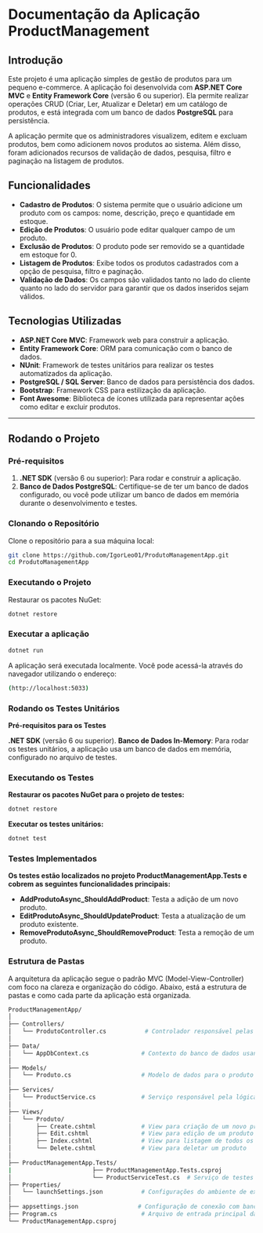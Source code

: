 # Documentação da Aplicação ProductManagement

## Introdução

Este projeto é uma aplicação simples de gestão de produtos para um pequeno e-commerce. A aplicação foi desenvolvida com **ASP.NET Core MVC** e **Entity Framework Core** (versão 6 ou superior). Ela permite realizar operações CRUD (Criar, Ler, Atualizar e Deletar) em um catálogo de produtos, e está integrada com um banco de dados **PostgreSQL** para persistência.

A aplicação permite que os administradores visualizem, editem e excluam produtos, bem como adicionem novos produtos ao sistema. Além disso, foram adicionados recursos de validação de dados, pesquisa, filtro e paginação na listagem de produtos.

## Funcionalidades

- **Cadastro de Produtos**: O sistema permite que o usuário adicione um produto com os campos: nome, descrição, preço e quantidade em estoque.
- **Edição de Produtos**: O usuário pode editar qualquer campo de um produto.
- **Exclusão de Produtos**: O produto pode ser removido se a quantidade em estoque for 0.
- **Listagem de Produtos**: Exibe todos os produtos cadastrados com a opção de pesquisa, filtro e paginação.
- **Validação de Dados**: Os campos são validados tanto no lado do cliente quanto no lado do servidor para garantir que os dados inseridos sejam válidos.

## Tecnologias Utilizadas

- **ASP.NET Core MVC**: Framework web para construir a aplicação.
- **Entity Framework Core**: ORM para comunicação com o banco de dados.
- **NUnit**: Framework de testes unitários para realizar os testes automatizados da aplicação.
- **PostgreSQL / SQL Server**: Banco de dados para persistência dos dados.
- **Bootstrap**: Framework CSS para estilização da aplicação.
- **Font Awesome**: Biblioteca de ícones utilizada para representar ações como editar e excluir produtos.

---

## Rodando o Projeto

### Pré-requisitos

1. **.NET SDK** (versão 6 ou superior): Para rodar e construir a aplicação.
2. **Banco de Dados PostgreSQL**: Certifique-se de ter um banco de dados configurado, ou você pode utilizar um banco de dados em memória durante o desenvolvimento e testes.

### Clonando o Repositório

Clone o repositório para a sua máquina local:

```bash
git clone https://github.com/IgorLeo01/ProdutoManagementApp.git
cd ProdutoManagementApp
```

### Executando o Projeto

Restaurar os pacotes NuGet:

```bash
dotnet restore
```

### Executar a aplicação

```bash
dotnet run
```

A aplicação será executada localmente. Você pode acessá-la através do navegador utilizando o endereço:

```bash
(http://localhost:5033)
```

### Rodando os Testes Unitários

**Pré-requisitos para os Testes**

**.NET SDK** (versão 6 ou superior).
**Banco de Dados In-Memory**: Para rodar os testes unitários, a aplicação usa um banco de dados em memória, configurado no arquivo de testes.

### Executando os Testes

**Restaurar os pacotes NuGet para o projeto de testes:**

```bash
dotnet restore
```

**Executar os testes unitários:**

```bash
dotnet test
```

### Testes Implementados

**Os testes estão localizados no projeto ProductManagementApp.Tests e cobrem as seguintes funcionalidades principais:**

- **AddProdutoAsync_ShouldAddProduct**: Testa a adição de um novo produto.
- **EditProdutoAsync_ShouldUpdateProduct**: Testa a atualização de um produto existente.
- **RemoveProdutoAsync_ShouldRemoveProduct**: Testa a remoção de um produto.

### Estrutura de Pastas 

A arquitetura da aplicação segue o padrão MVC (Model-View-Controller) com foco na clareza e organização do código. Abaixo, está a estrutura de pastas e como cada parte da aplicação está organizada.

```bash
ProductManagementApp/
│
├── Controllers/
│   └── ProdutoController.cs           # Controlador responsável pelas operações de CRUD dos produtos
│
├── Data/
│   └── AppDbContext.cs               # Contexto do banco de dados usando Entity Framework
│
├── Models/
│   └── Produto.cs                    # Modelo de dados para o produto
│
├── Services/
│   └── ProductService.cs             # Serviço responsável pela lógica de negócios relacionada aos produtos
│
├── Views/
│   └── Produto/
│       ├── Create.cshtml             # View para criação de um novo produto
│       ├── Edit.cshtml               # View para edição de um produto existente
│       ├── Index.cshtml              # View para listagem de todos os produtos
│       └── Delete.cshtml             # View para deletar um produto
│
├── ProductManagementApp.Tests/
|                       ├── ProductManagementApp.Tests.csproj                                
│                       └── ProductServiceTest.cs  # Serviço de testes unitários do crud de produtos
├── Properties/
│   └── launchSettings.json           # Configurações do ambiente de execução (ex: URLs, variáveis de ambiente)
│
├── appsettings.json                 # Configuração de conexão com banco de dados e outras configurações gerais
├── Program.cs                        # Arquivo de entrada principal da aplicação
└── ProductManagementApp.csproj   
```
